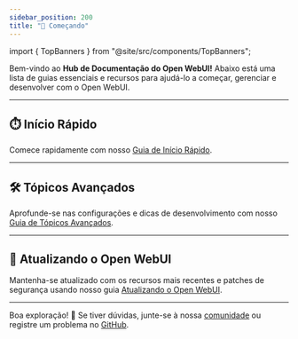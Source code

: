 ```yaml
---
sidebar_position: 200
title: "🚀 Começando"
---
```



import { TopBanners } from "@site/src/components/TopBanners";


<TopBanners />


Bem-vindo ao **Hub de Documentação do Open WebUI!** Abaixo está uma lista de guias essenciais e recursos para ajudá-lo a começar, gerenciar e desenvolver com o Open WebUI.

---

## ⏱️ Início Rápido  

Comece rapidamente com nosso [Guia de Início Rápido](/getting-started/quick-start).

---

## 🛠️ Tópicos Avançados  

Aprofunde-se nas configurações e dicas de desenvolvimento com nosso [Guia de Tópicos Avançados](/getting-started/advanced-topics).

---

## 🔄 Atualizando o Open WebUI

Mantenha-se atualizado com os recursos mais recentes e patches de segurança usando nosso guia [Atualizando o Open WebUI](./updating).

---

Boa exploração! 🎉 Se tiver dúvidas, junte-se à nossa [comunidade](https://discord.gg/5rJgQTnV4s) ou registre um problema no [GitHub](https://github.com/open-webui/open-webui).
